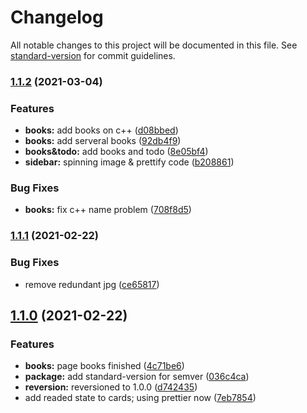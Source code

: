 # Changelog

All notable changes to this project will be documented in this file. See [standard-version](https://github.com/conventional-changelog/standard-version) for commit guidelines.

### [1.1.2](https://github.com/gatsbyjs/gatsby-starter-default/compare/v1.1.1...v1.1.2) (2021-03-04)


### Features

* **books:** add books on c++ ([d08bbed](https://github.com/gatsbyjs/gatsby-starter-default/commit/d08bbed8d4fd146f84fa5b376b7f65e01b217e79))
* **books:** add serveral books ([92db4f9](https://github.com/gatsbyjs/gatsby-starter-default/commit/92db4f9fae5f577b7d995e8f64da06a54f865e31))
* **books&todo:** add books and todo ([8e05bf4](https://github.com/gatsbyjs/gatsby-starter-default/commit/8e05bf4c19a0f4af2ac31b64ba024bededdfb550))
* **sidebar:** spinning image & prettify code ([b208861](https://github.com/gatsbyjs/gatsby-starter-default/commit/b208861ab5208070775e8f812e66eae41b82f4ab))


### Bug Fixes

* **books:** fix c++ name problem ([708f8d5](https://github.com/gatsbyjs/gatsby-starter-default/commit/708f8d5c57cdcf00f882031bd52fd5eaa572e83c))

### [1.1.1](https://github.com/gatsbyjs/gatsby-starter-default/compare/v1.1.0...v1.1.1) (2021-02-22)


### Bug Fixes

* remove redundant jpg ([ce65817](https://github.com/gatsbyjs/gatsby-starter-default/commit/ce65817e79979af093765924e3b08769b4372cd9))

## [1.1.0](https://github.com/gatsbyjs/gatsby-starter-default/compare/v0.0.0...v1.1.0) (2021-02-22)


### Features

* **books:** page books finished ([4c71be6](https://github.com/gatsbyjs/gatsby-starter-default/commit/4c71be67295a61ce63e5fc5ca8fa4a1e26b9a50c))
* **package:** add standard-version for semver ([036c4ca](https://github.com/gatsbyjs/gatsby-starter-default/commit/036c4ca791602d9880a38806b44bb8378424d7f9))
* **reversion:** reversioned to 1.0.0 ([d742435](https://github.com/gatsbyjs/gatsby-starter-default/commit/d7424350f4724280387a202541907c20e9cc644e))
* add readed state to cards; using prettier now ([7eb7854](https://github.com/gatsbyjs/gatsby-starter-default/commit/7eb7854d6168f36d7a825f6fed13f53dc4130f31))
